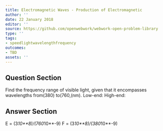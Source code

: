 ```yaml
---
title: Electromagnetic Waves - Production of Electromagnetic
author: ''
date: 22 January 2018
editor: ''
source: https://github.com/openwebwork/webwork-open-problem-library
type: ''
tags:
- speedlightwavelengthfrequency
outcomes:
- TBD
assets: ''
---
```


## Question Section 

Find the frequency range of visible light, given that it encompasses wavelengths from(380) to(760,(nm).
Low-end:
High-end:



## Answer Section

E = (3*10**8)/(760*10**-9)
F = (3*10**8)/(380*10**-9)